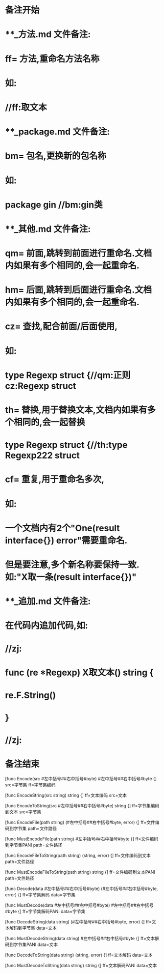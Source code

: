 # 备注开始
# **_方法.md 文件备注:
# ff= 方法,重命名方法名称
# 如:
# //ff:取文本

# **_package.md 文件备注:
# bm= 包名,更换新的包名称 
# 如: 
# package gin //bm:gin类

# **_其他.md 文件备注:
# qm= 前面,跳转到前面进行重命名.文档内如果有多个相同的,会一起重命名.
# hm= 后面,跳转到后面进行重命名.文档内如果有多个相同的,会一起重命名.
# cz= 查找,配合前面/后面使用,
# 如:
# type Regexp struct {//qm:正则 cz:Regexp struct
#
# th= 替换,用于替换文本,文档内如果有多个相同的,会一起替换
# type Regexp struct {//th:type Regexp222 struct
#
# cf= 重复,用于重命名多次,
# 如: 
# 一个文档内有2个"One(result interface{}) error"需要重命名.
# 但是要注意,多个新名称要保持一致. 如:"X取一条(result interface{})"

# **_追加.md 文件备注:
# 在代码内追加代码,如:
# //zj:
# func (re *Regexp) X取文本() string { 
#    re.F.String()
# }
# //zj:
# 备注结束

[func Encode(src #左中括号##右中括号#byte) #左中括号##右中括号#byte {]
src=字节集
ff=字节集编码

[func EncodeString(src string) string {]
ff=文本编码
src=文本

[func EncodeToString(src #左中括号##右中括号#byte) string {]
ff=字节集编码到文本
src=字节集

[func EncodeFile(path string) (#左中括号##右中括号#byte, error) {]
ff=文件编码到字节集
path=文件路径

[func MustEncodeFile(path string) #左中括号##右中括号#byte {]
ff=文件编码到字节集PANI
path=文件路径

[func EncodeFileToString(path string) (string, error) {]
ff=文件编码到文本
path=文件路径

[func MustEncodeFileToString(path string) string {]
ff=文件编码到文本PANI
path=文件路径

[func Decode(data #左中括号##右中括号#byte) (#左中括号##右中括号#byte, error) {]
ff=字节集解码
data=字节集

[func MustDecode(data #左中括号##右中括号#byte) #左中括号##右中括号#byte {]
ff=字节集解码PANI
data=字节集

[func DecodeString(data string) (#左中括号##右中括号#byte, error) {]
ff=文本解码到字节集
data=文本

[func MustDecodeString(data string) #左中括号##右中括号#byte {]
ff=文本解码到字节集PANI
data=文本

[func DecodeToString(data string) (string, error) {]
ff=文本解码
data=文本

[func MustDecodeToString(data string) string {]
ff=文本解码PANI
data=文本
